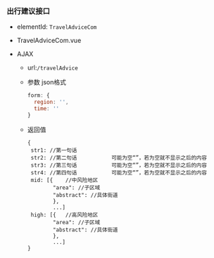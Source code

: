 ### 出行建议接口

+ elementId: `TravelAdviceCom`

+ TravelAdviceCom.vue

+ AJAX

  + url:`/travelAdvice`

  + 参数  json格式

    ```js
    form: {
      region: '',
      time: ''
    }
    ```

  + 返回值

    ```
    {
     str1: //第一句话
     str2: //第二句话			可能为空“”，若为空就不显示之后的内容
     str3: //第三句话			可能为空“”，若为空就不显示之后的内容
     str4: //第四句话			可能为空“”，若为空就不显示之后的内容
     mid: [{	//中风险地区
     		"area": //子区域
     		"abstract": //具体街道
     		},
     		...]
     high: [{	//高风险地区
     		"area": //子区域
     		"abstract": //具体街道
     		},
     		...]
    }
    ```
    
    

